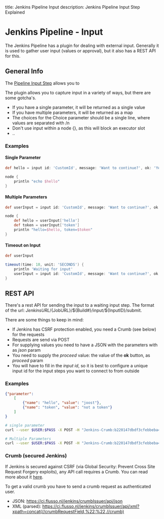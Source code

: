 title: Jenkins Pipeline Input
description: Jenkins Pipeline Input Step Explained

# Jenkins Pipeline - Input

The Jenkins Pipeline has a plugin for dealing with external input.
Generally it is used to gather user input (values or approval), but it also has a REST API for this.

## General Info

The [Pipeline Input Step](https://wiki.jenkins-ci.org/display/JENKINS/Pipeline+Input+Step+Plugin) allows you to

The plugin allows you to capture input in a variety of ways, but there are some gotcha's.

* If you have a single parameter, it will be returned as a single value
* If you have multiple parameters, it will be returned as a map
* The choices for the Choice parameter should be a single line, where values are separated with /n
* Don't use input within a node {}, as this will block an executor slot
* ..


### Examples

#### Single Parameter

```groovy
def hello = input id: 'CustomId', message: 'Want to continue?', ok: 'Yes', parameters: [string(defaultValue: 'world', description: '', name: 'hello')]

node {
    println "echo $hello"
}
```

#### Multiple Parameters

```groovy
def userInput = input id: 'CustomId', message: 'Want to continue?', ok: 'Yes', parameters: [string(defaultValue: 'world', description: '', name: 'hello'), string(defaultValue: '', description: '', name: 'token')]

node {
    def hello = userInput['hello']
    def token = userInput['token']
    println "hello=$hello, token=$token"
}
```

#### Timeout on Input

```groovy
def userInput

timeout(time: 10, unit: 'SECONDS') {
    println 'Waiting for input'
    userInput = input id: 'CustomId', message: 'Want to continue?', ok: 'Yes', parameters: [string(defaultValue: 'world', description: '', name: 'hello'), string(defaultValue: '', description: '', name: 'token')]
}
```




## REST API

There's a rest API for sending the input to a waiting input step.
The format of the url: ${JenkinsURL}/${JobURL}/${Build#}/input/${InputID}/submit.

There are some things to keep in mind:

* If Jenkins has CSRF protection enabled, you need a Crumb (see below) for the requests
* Requests are send via POST
* For supplying values you need to have a JSON with the parameters with as *json* param
* You need to supply the *proceed* value: the value of the **ok** button, as *proceed* param
* You will have to fill in the *input id*, so it is best to configure a unique input id for the input steps you want to connect to from outside

### Examples

```json
{"parameter":
    [
        {"name": "hello", "value": "joost"},
        {"name": "token", "value": "not a token"}
    ]
}
```


```bash
# single parameter
curl --user $USER:$PASS -X POST -H "Jenkins-Crumb:b220147dbdf3cfebbeba4c29048c2e33" -d json='{"parameter": {"name": "hello", "value": "joost"}}' -d proceed='Yes' 'https://ci.flusso.nl/jenkins/job/Joost/job/Pipeline-Example/5/input/CustomId/submit'

```
```bash
# Multiple Parameters
curl --user $USER:$PASS -X POST -H "Jenkins-Crumb:b220147dbdf3cfebbeba4c29048c2e33" -d json='{"parameter": [{"name": "hello", "value": "joost"},{"name": "token", "value": "not a token"}]}' -d proceed='Yes' 'https://ci.flusso.nl/jenkins/job/Joost/job/Pipeline-Example/5/input/CustomId/submit'

```

### Crumb (secured Jenkins)

If Jenkins is secured against CSRF (via Global Security: Prevent Cross Site Request Forgery exploits), any API call requires a Crumb.
You can read more about it [here](https://wiki.jenkins-ci.org/display/JENKINS/CSRF+Protection).

To get a valid crumb you have to send a crumb request as authenticated user.

* JSON: https://ci.flusso.nl/jenkins/crumbIssuer/api/json
* XML (parsed): https://ci.flusso.nl/jenkins/crumbIssuer/api/xml?xpath=concat(//crumbRequestField,%22:%22,//crumb)

